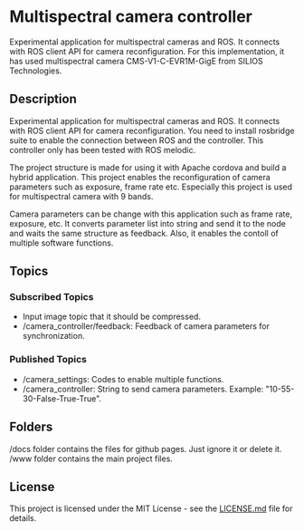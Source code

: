 # Multispectral camera controller

Experimental application for multispectral cameras and ROS. It connects with ROS client API for camera reconfiguration. For this implementation, it has used multispectral camera CMS-V1-C-EVR1M-GigE from SILIOS Technologies.
 
## Description

Experimental application for multispectral cameras and ROS. It connects with ROS client API for camera reconfiguration. You need to install rosbridge suite to enable the connection between ROS and the controller. This controller only has been tested with ROS melodic.

The project structure is made for using it with Apache cordova and build a hybrid application. This project enables the reconfiguration of camera parameters such as exposure, frame rate etc. Especially this project is used for multispectral camera with 9 bands.

Camera parameters can be change with this application such as frame rate, exposure, etc. It converts parameter list into string and send it to the node and waits the same structure as feedback. Also, it enables the contoll of multiple software functions.

## Topics

### Subscribed Topics

- Input image topic that it should be compressed.
- /camera_controller/feedback: Feedback of camera parameters for synchronization.

### Published Topics

- /camera_settings: Codes to enable multiple functions.
- /camera_controller: String to send camera parameters. Example: "10-55-30-False-True-True".

## Folders

/docs folder contains the files for github pages. Just ignore it or delete it.
/www folder contains the main project files.

## License

This project is licensed under the MIT License - see the [LICENSE.md](LICENSE.md) file for details.